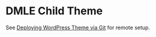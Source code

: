# DMLE Child Theme

See [Deploying WordPress Theme via Git](https://gist.github.com/waynegraham/64a3062368d97c5a3502ecdc7bf5e462) for remote setup.
